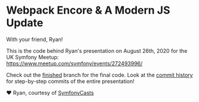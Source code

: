 # Webpack Encore & A Modern JS Update

With your friend, Ryan!

This is the code behind Ryan's presentation on
August 26th, 2020 for the UK Symfony Meetup: https://www.meetup.com/symfony/events/272493996/

Check out the [finished](https://github.com/weaverryan/uk-symfony-meetup-encore/tree/finished)
branch for the final code. Look at the
[commit history](https://github.com/weaverryan/uk-symfony-meetup-encore/commits/finished)
for step-by-step commits of the entire presentation!

❤️ Ryan, courtesy of [SymfonyCasts](https://symfonycasts.com/)
